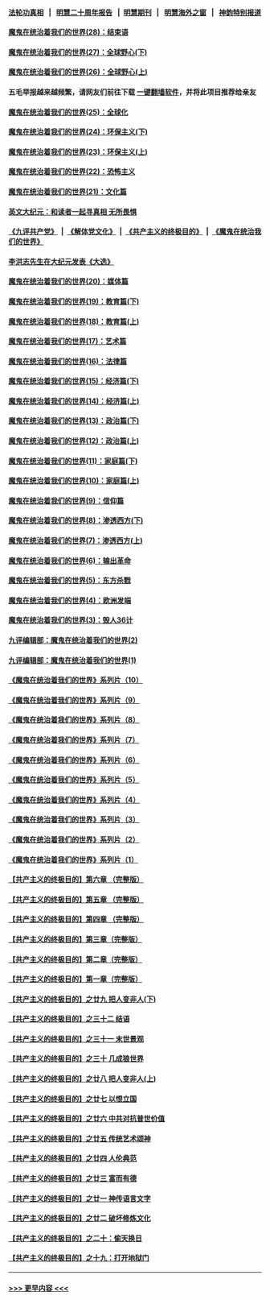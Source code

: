 #### [法轮功真相](https://github.com/gfw-breaker/truth/blob/master/README.md?t=0) &nbsp;&nbsp;|&nbsp;&nbsp; [明慧二十周年报告](https://github.com/gfw-breaker/mh-reports/blob/master/README.md?t=0) &nbsp;&nbsp;|&nbsp;&nbsp;[明慧期刊](https://github.com/gfw-breaker/mh-qikan) &nbsp;&nbsp;|&nbsp;&nbsp; [明慧海外之窗](https://github.com/gfw-breaker/mh-news/blob/master/README.md?t=0) &nbsp;&nbsp;|&nbsp;&nbsp; [神韵特别报道](https://github.com/gfw-breaker/mh-news/blob/master/shenyun.md?t=0)
#### [魔鬼在统治着我们的世界(28)：结束语](../pages/nsc422/n10936246.md?t=06282302) 
#### [魔鬼在统治着我们的世界(27)：全球野心(下)](../pages/nsc422/n10928319.md?t=06282302) 
#### [魔鬼在统治着我们的世界(26)：全球野心(上)](../pages/nsc422/n10900318.md?t=06282302) 
#### 五毛举报越来越频繁，请网友们前往下载 [一键翻墙软件](https://github.com/gfw-breaker/ssr-accounts)，并将此项目推荐给亲友
#### [魔鬼在统治着我们的世界(25)：全球化](../pages/nsc422/n10788205.md?t=06282302) 
#### [魔鬼在统治着我们的世界(24)：环保主义(下)](../pages/nsc422/n10695307.md?t=06282302) 
#### [魔鬼在统治着我们的世界(23)：环保主义(上)](../pages/nsc422/n10688613.md?t=06282302) 
#### [魔鬼在统治着我们的世界(22)：恐怖主义](../pages/nsc422/n10614727.md?t=06282302) 
#### [魔鬼在统治着我们的世界(21)：文化篇](../pages/nsc422/n10597706.md?t=06282302) 
#### [英文大纪元：和读者一起寻真相 无所畏惧](../pages/nsc422/n12542027.md?t=06282302) 
#### [《九评共产党》](https://github.com/begood0513/9ping.md/blob/master/README.md) &nbsp;|&nbsp; [《解体党文化》](../../../../jtdwh.md/blob/master/README.md)  &nbsp;|&nbsp; [《共产主义的终极目的》](../../../../gczydzjmd.md/blob/master/README.md) &nbsp;|&nbsp; [《魔鬼在统治我们的世界》](../../../../mgztzwmdsj.md/blob/master/README.md) 
#### [李洪志先生在大纪元发表《大选》](../pages/nsc422/n12534746.md?t=06282302) 
#### [魔鬼在统治着我们的世界(20)：媒体篇](../pages/nsc422/n10586579.md?t=06282302) 
#### [魔鬼在统治着我们的世界(19)：教育篇(下)](../pages/nsc422/n10564808.md?t=06282302) 
#### [魔鬼在统治着我们的世界(18)：教育篇(上)](../pages/nsc422/n10526970.md?t=06282302) 
#### [魔鬼在统治着我们的世界(17)：艺术篇](../pages/nsc422/n10499093.md?t=06282302) 
#### [魔鬼在统治着我们的世界(16)：法律篇](../pages/nsc422/n10485969.md?t=06282302) 
#### [魔鬼在统治着我们的世界(15)：经济篇(下)](../pages/nsc422/n10469975.md?t=06282302) 
#### [魔鬼在统治着我们的世界(14)：经济篇(上)](../pages/nsc422/n10457370.md?t=06282302) 
#### [魔鬼在统治着我们的世界(13)：政治篇(下)](../pages/nsc422/n10448270.md?t=06282302) 
#### [魔鬼在统治着我们的世界(12)：政治篇(上)](../pages/nsc422/n10444576.md?t=06282302) 
#### [魔鬼在统治着我们的世界(11)：家庭篇(下)](../pages/nsc422/n10440961.md?t=06282302) 
#### [魔鬼在统治着我们的世界(10)：家庭篇(上)](../pages/nsc422/n10435448.md?t=06282302) 
#### [魔鬼在统治着我们的世界(9)：信仰篇](../pages/nsc422/n10432159.md?t=06282302) 
#### [魔鬼在统治着我们的世界(8)：渗透西方(下)](../pages/nsc422/n10429603.md?t=06282302) 
#### [魔鬼在统治着我们的世界(7)：渗透西方(上)](../pages/nsc422/n10426013.md?t=06282302) 
#### [魔鬼在统治着我们的世界(6)：输出革命](../pages/nsc422/n10421536.md?t=06282302) 
#### [魔鬼在统治着我们的世界(5)：东方杀戮](../pages/nsc422/n10417707.md?t=06282302) 
#### [魔鬼在统治着我们的世界(4)：欧洲发端](../pages/nsc422/n10414890.md?t=06282302) 
#### [魔鬼在统治着我们的世界(3)：毁人36计](../pages/nsc422/n10411583.md?t=06282302) 
#### [九评编辑部：魔鬼在统治着我们的世界(2)](../pages/nsc422/n10410036.md?t=06282302) 
#### [九评编辑部：魔鬼在统治着我们的世界(1)](../pages/nsc422/n10406825.md?t=06282302) 
#### [《魔鬼在统治着我们的世界》系列片（10）](../pages/nsc422/n12292670.md?t=06282302) 
#### [《魔鬼在统治着我们的世界》系列片（9）](../pages/nsc422/n12290859.md?t=06282302) 
#### [《魔鬼在统治着我们的世界》系列片（8）](../pages/nsc422/n12287445.md?t=06282302) 
#### [《魔鬼在统治着我们的世界》系列片（7）](../pages/nsc422/n12283425.md?t=06282302) 
#### [《魔鬼在统治着我们的世界》系列片（6）](../pages/nsc422/n12282314.md?t=06282302) 
#### [《魔鬼在统治着我们的世界》系列片（5）](../pages/nsc422/n12281419.md?t=06282302) 
#### [《魔鬼在统治着我们的世界》系列片（4）](../pages/nsc422/n12274024.md?t=06282302) 
#### [《魔鬼在统治着我们的世界》系列片（3）](../pages/nsc422/n12271322.md?t=06282302) 
#### [《魔鬼在统治着我们的世界》系列片（2）](../pages/nsc422/n12269049.md?t=06282302) 
#### [《魔鬼在统治着我们的世界》系列片（1）](../pages/nsc422/n12267575.md?t=06282302) 
#### [【共产主义的终极目的】第六章 （完整版）](../pages/nsc422/n11428913.md?t=06282302) 
#### [【共产主义的终极目的】第五章 （完整版）](../pages/nsc422/n11428912.md?t=06282302) 
#### [【共产主义的终极目的】第四章 （完整版）](../pages/nsc422/n11428907.md?t=06282302) 
#### [【共产主义的终极目的】第三章（完整版）](../pages/nsc422/n11428848.md?t=06282302) 
#### [【共产主义的终极目的】第二章（完整版）](../pages/nsc422/n11428831.md?t=06282302) 
#### [【共产主义的终极目的】第一章（完整版）](../pages/nsc422/n11417651.md?t=06282302) 
#### [【共产主义的终极目的】之廿九 把人变非人(下)](../pages/nsc422/n11344140.md?t=06282302) 
#### [【共产主义的终极目的】之三十二 结语](../pages/nsc422/n11360535.md?t=06282302) 
#### [【共产主义的终极目的】之三十一 末世景观](../pages/nsc422/n11351129.md?t=06282302) 
#### [【共产主义的终极目的】之三十 几成狼世界](../pages/nsc422/n11348280.md?t=06282302) 
#### [【共产主义的终极目的】之廿八 把人变非人(上)](../pages/nsc422/n11340492.md?t=06282302) 
#### [【共产主义的终极目的】之廿七 以恨立国](../pages/nsc422/n11336944.md?t=06282302) 
#### [【共产主义的终极目的】之廿六 中共对抗普世价值](../pages/nsc422/n11324785.md?t=06282302) 
#### [【共产主义的终极目的】之廿五 传统艺术颂神](../pages/nsc422/n11296396.md?t=06282302) 
#### [【共产主义的终极目的】之廿四 人伦典范](../pages/nsc422/n11296397.md?t=06282302) 
#### [【共产主义的终极目的】之廿三 富而有德](../pages/nsc422/n11283598.md?t=06282302) 
#### [【共产主义的终极目的】之廿一 神传语言文字](../pages/nsc422/n11263265.md?t=06282302) 
#### [【共产主义的终极目的】之廿二 破坏修炼文化](../pages/nsc422/n11245728.md?t=06282302) 
#### [【共产主义的终极目的】之二十：偷天换日](../pages/nsc422/n11238846.md?t=06282302) 
#### [【共产主义的终极目的】之十九：打开地狱门](../pages/nsc422/n11206376.md?t=06282302) 

----
#### [ >>> 更早内容 <<< ](../indexes/nsc422-earlier.md)
